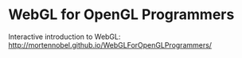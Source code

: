 WebGL for OpenGL Programmers
====================================

Interactive introduction to WebGL:
http://mortennobel.github.io/WebGLForOpenGLProgrammers/
